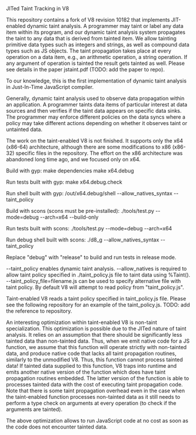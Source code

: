 JITed Taint Tracking in V8

This repository contains a fork of V8 revision 10182 that implements JIT-enabled
dynamic taint analysis. A programmer may taint or label any data item within its
program, and our dynamic taint analysis system propagates the taint to any data
that is derived from tainted item. We allow tainting primitive data types such
as integers and strings, as well as compound data types such as JS objects. The
taint propagation takes place at every operation on a data item, e.g., an
arithmetic operation, a string operation. If any argument of operation is
tainted the result gets tainted as well. Please see details in the paper
jstaint.pdf (TODO: add the paper to repo).

To our knowledge, this is the first implementation of dynamic taint analysis in
Just-In-Time JavaScript compiler.

Generally, dynamic taint analysis used to observe data propagation within an
application. A programmer taints data items of particular interest at data
sources and then verifies if the taint data appears on specific data sinks. The
programmer may enforce different policies on the data syncs where a policy may
take different actions depending on whether it observes taint or untainted data.

The work on the taint-enabled V8 is not finished. It supports only the x64
(x86-64) architecture, although there are some modifications to x86 (x86-32)
specific files in the repository. The effort on the x86 architecture was
abandoned long time ago, and we focused only on x64.

Build with gyp:
make dependencies
make x64.debug

Run tests built with gyp:
make x64.debug.check

Run shell built with gyp:
/out/x64.debug/shell --allow_natives_syntax --taint_policy

Build with scons (scons must be pre-installed):
./tools/test.py --mode=debug --arch=x64 --build-only

Run tests built with scons:
./tools/test.py --mode=debug --arch=x64

Run debug shell built with scons:
./d8_g --allow_natives_syntax --taint_policy

Replace "debug" with "release" to build and run tests in release mode.

--taint_policy enables dynamic taint analysis.
--allow_natives is required to allow taint policy specified in ./taint_policy.js
file to taint data using %Taint().
--taint_policy_file=filename.js can be used to specify alternative file with
taint policy. By default V8 will attempt to read policy from "taint_policy.js".

Taint-enabled V8 reads a taint policy specified in taint_policy.js file. Please
see the following repository for an example of the taint_policy.js. TODO: add
the reference to repository.

An interesting optimization within taint-enabled V8 is non-taint specialization.
This optimization is possible due to the JITed nature of taint analysis. It
relies on an assumption that there should be significantly less tainted data
than non-tainted data. Thus, when we emit native code for a JS function, we
assume that this function will operate strictly with non-tainted data, and
produce native code that lacks all taint propagation routines, similarly to the
unmodified V8. Thus, this function cannot process tainted data! If tainted data
supplied to this function, V8 traps into runtime and emits another native
version of the function which does have taint propagation routines embedded. The
latter version of the function is able to processes tainted data with the cost
of executing taint propagation code. Note that there is some taint propagation
overhead even in the case when the taint-enabled function processes non-tainted
data as it still needs to perform a type check on arguments at every operation
(to check if the arguments are tainted).

The above optimization allows to run JavaScript code at no cost as soon as the
code does not encounter tainted data.
